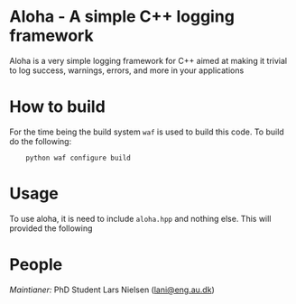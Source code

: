 # Aloha - A simple C++ logging framework

Aloha is a very simple logging framework for C++ aimed at making it trivial to log success, warnings, errors, and more in your applications

# How to build

For the time being the build system `waf` is used to build this code. To build do the following:

```
    python waf configure build
```

# Usage

To use aloha, it is need to include `aloha.hpp` and nothing else. This will provided the following


# People

*Maintianer:* PhD Student Lars Nielsen (lani@eng.au.dk)
